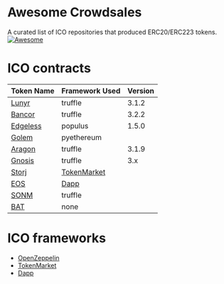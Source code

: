 Awesome Crowdsales
===============
A curated list of ICO repositories that produced ERC20/ERC223 tokens.
[![Awesome](https://cdn.rawgit.com/sindresorhus/awesome/d7305f38d29fed78fa85652e3a63e154dd8e8829/media/badge.svg)](https://github.com/sindresorhus/awesome)



# ICO contracts
| Token Name | Framework Used | Version |
| ------------- | ------------- |------------- |
| [Lunyr](https://github.com/Lunyr/crowdsale-contracts) | truffle | 3.1.2 |
| [Bancor](https://github.com/bancorprotocol/contracts/) | truffle | 3.2.2 |
| [Edgeless](https://github.com/miohtama/Edgeless-Smart-Contracts) | populus | 1.5.0 |
| [Golem](https://github.com/golemfactory/golem-crowdfunding) | pyethereum |
| [Aragon](https://github.com/aragon/aragon-network-token) | truffle | 3.1.9 |
| [Gnosis](https://github.com/gnosis/gnosis-contracts/) | truffle | 3.x | 
| [Storj](https://github.com/Storj/storj-contracts/) | [TokenMarket](https://github.com/tokenMarketNet/ico) | |
| [EOS](https://github.com/EOSIO/eos-token-distribution) | [Dapp](https://github.com/dapphub/dapp) | |
| [SONM](https://github.com/sonm-io/ico-contracts) | truffle | |
| [BAT](https://github.com/brave-intl/basic-attention-token-crowdsale) | none | |
# ICO frameworks

* [OpenZeppelin](https://github.com/OpenZeppelin/zeppelin-solidity)
* [TokenMarket](https://github.com/tokenMarketNet/ico)
* [Dapp](https://github.com/dapphub/dapp)
